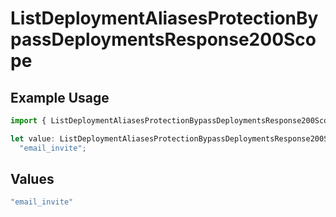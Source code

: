 # ListDeploymentAliasesProtectionBypassDeploymentsResponse200Scope

## Example Usage

```typescript
import { ListDeploymentAliasesProtectionBypassDeploymentsResponse200Scope } from "@vercel/sdk/models/operations/listdeploymentaliases.js";

let value: ListDeploymentAliasesProtectionBypassDeploymentsResponse200Scope =
  "email_invite";
```

## Values

```typescript
"email_invite"
```